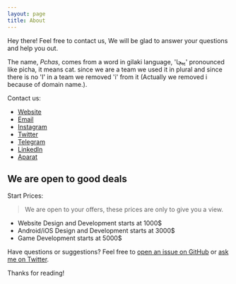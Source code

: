 ```yaml
---
layout: page
title: About
---
```


<p class="message">
  Hey there! Feel free to contact us, We will be glad to answer your questions and help you out.
</p>

The name, *Pchas*, comes from a word in gilaki language,  'پیچا' pronounced like picha, it means cat. since we are a team we used it in plural and since there is no 'I' in a team we removed 'i' from it (Actually we removed i because of domain name.).

Contact us:

* [Website](https://pchas.ir)
* [Email](mailto://info@pchas.ir)
* [Instagram](https://instagram.com/pchas.ir/)
* [Twitter](https://instagram.com/pchas.ir/)
* [Telegram](https://instagram.com/pchas.ir/)
* [LinkedIn](https://www.linkedin.com/company/pcha)
* [Aparat](https://www.aparat.com/Pchas)

## We are open to good deals

Start Prices:
> We are open to your offers, these prices are only to give you a view.

* Website Design and Development starts at 1000$
* Android/iOS Design and Development starts at 3000$
* Game Development starts at 5000$

Have questions or suggestions? Feel free to [open an issue on GitHub](https://github.com/poole/issues/new) or [ask me on Twitter](https://twitter.com/mdo).

Thanks for reading!
